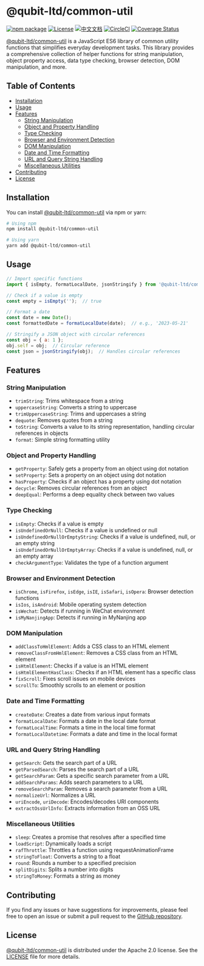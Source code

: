 # @qubit-ltd/common-util

[![npm package](https://img.shields.io/npm/v/@qubit-ltd/common-util.svg)](https://npmjs.com/package/@qubit-ltd/common-util)
[![License](https://img.shields.io/badge/License-Apache-blue.svg)](https://www.apache.org/licenses/LICENSE-2.0)
[![中文文档](https://img.shields.io/badge/文档-中文版-blue.svg)](README.zh_CN.md)
[![CircleCI](https://dl.circleci.com/status-badge/img/gh/Haixing-Hu/js-common-util/tree/master.svg?style=shield)](https://dl.circleci.com/status-badge/redirect/gh/Haixing-Hu/js-common-util/tree/master)
[![Coverage Status](https://coveralls.io/repos/github/Haixing-Hu/js-common-util/badge.svg?branch=master)](https://coveralls.io/github/Haixing-Hu/js-common-util?branch=master)

[@qubit-ltd/common-util] is a JavaScript ES6 library of common utility functions that simplifies everyday development tasks. This library provides a comprehensive collection of helper functions for string manipulation, object property access, data type checking, browser detection, DOM manipulation, and more.

## Table of Contents

- [Installation](#installation)
- [Usage](#usage)
- [Features](#features)
  - [String Manipulation](#string-manipulation)
  - [Object and Property Handling](#object-and-property-handling)
  - [Type Checking](#type-checking)
  - [Browser and Environment Detection](#browser-and-environment-detection)
  - [DOM Manipulation](#dom-manipulation)
  - [Date and Time Formatting](#date-and-time-formatting)
  - [URL and Query String Handling](#url-and-query-string-handling)
  - [Miscellaneous Utilities](#miscellaneous-utilities)
- [Contributing](#contributing)
- [License](#license)

## <span id="installation">Installation</span>

You can install [@qubit-ltd/common-util] via npm or yarn:

```bash
# Using npm
npm install @qubit-ltd/common-util

# Using yarn
yarn add @qubit-ltd/common-util
```

## <span id="usage">Usage</span>

```javascript
// Import specific functions
import { isEmpty, formatLocalDate, jsonStringify } from '@qubit-ltd/common-util';

// Check if a value is empty
const empty = isEmpty('');  // true

// Format a date
const date = new Date();
const formattedDate = formatLocalDate(date);  // e.g., '2023-05-21'

// Stringify a JSON object with circular references
const obj = { a: 1 };
obj.self = obj;  // Circular reference
const json = jsonStringify(obj);  // Handles circular references
```

## <span id="features">Features</span>

### <span id="string-manipulation">String Manipulation</span>

- `trimString`: Trims whitespace from a string
- `uppercaseString`: Converts a string to uppercase
- `trimUppercaseString`: Trims and uppercases a string
- `dequote`: Removes quotes from a string
- `toString`: Converts a value to its string representation, handling circular references in objects
- `format`: Simple string formatting utility

### <span id="object-and-property-handling">Object and Property Handling</span>

- `getProperty`: Safely gets a property from an object using dot notation
- `setProperty`: Sets a property on an object using dot notation
- `hasProperty`: Checks if an object has a property using dot notation
- `decycle`: Removes circular references from an object
- `deepEqual`: Performs a deep equality check between two values

### <span id="type-checking">Type Checking</span>

- `isEmpty`: Checks if a value is empty
- `isUndefinedOrNull`: Checks if a value is undefined or null
- `isUndefinedOrNullOrEmptyString`: Checks if a value is undefined, null, or an empty string
- `isUndefinedOrNullOrEmptyArray`: Checks if a value is undefined, null, or an empty array
- `checkArgumentType`: Validates the type of a function argument

### <span id="browser-and-environment-detection">Browser and Environment Detection</span>

- `isChrome`, `isFirefox`, `isEdge`, `isIE`, `isSafari`, `isOpera`: Browser detection functions
- `isIos`, `isAndroid`: Mobile operating system detection
- `isWechat`: Detects if running in WeChat environment
- `isMyNanjingApp`: Detects if running in MyNanjing app

### <span id="dom-manipulation">DOM Manipulation</span>

- `addClassToHmlElement`: Adds a CSS class to an HTML element
- `removeClassFromHmlElement`: Removes a CSS class from an HTML element
- `isHtmlElement`: Checks if a value is an HTML element
- `isHtmlElementHasClass`: Checks if an HTML element has a specific class
- `fixScroll`: Fixes scroll issues on mobile devices
- `scrollTo`: Smoothly scrolls to an element or position

### <span id="date-and-time-formatting">Date and Time Formatting</span>

- `createDate`: Creates a date from various input formats
- `formatLocalDate`: Formats a date in the local date format
- `formatLocalTime`: Formats a time in the local time format
- `formatLocalDatetime`: Formats a date and time in the local format

### <span id="url-and-query-string-handling">URL and Query String Handling</span>

- `getSearch`: Gets the search part of a URL
- `getParsedSearch`: Parses the search part of a URL
- `getSearchParam`: Gets a specific search parameter from a URL
- `addSearchParams`: Adds search parameters to a URL
- `removeSearchParam`: Removes a search parameter from a URL
- `normalizeUrl`: Normalizes a URL
- `uriEncode`, `uriDecode`: Encodes/decodes URI components
- `extractOssUrlInfo`: Extracts information from an OSS URL

### <span id="miscellaneous-utilities">Miscellaneous Utilities</span>

- `sleep`: Creates a promise that resolves after a specified time
- `loadScript`: Dynamically loads a script
- `rafThrottle`: Throttles a function using requestAnimationFrame
- `stringToFloat`: Converts a string to a float
- `round`: Rounds a number to a specified precision
- `splitDigits`: Splits a number into digits
- `stringToMoney`: Formats a string as money

## <span id="contributing">Contributing</span>

If you find any issues or have suggestions for improvements, please feel free
to open an issue or submit a pull request to the [GitHub repository].

## <span id="license">License</span>

[@qubit-ltd/common-util] is distributed under the Apache 2.0 license.
See the [LICENSE](LICENSE) file for more details.

[@qubit-ltd/common-util]: https://npmjs.com/package/@qubit-ltd/common-util
[GitHub repository]: https://github.com/Haixing-Hu/js-common-util

